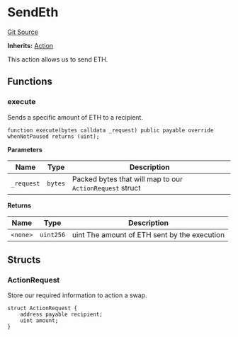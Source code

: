 # SendEth
[Git Source](https://github.com/FloorDAO/floor-v2/blob/fd4de86a192de96d73fe2e56a84ec542b57b1c69/src/contracts/actions/utils/SendEth.sol)

**Inherits:**
[Action](/src/contracts/actions/Action.sol/contract.Action.md)

This action allows us to send ETH.


## Functions
### execute

Sends a specific amount of ETH to a recipient.


```solidity
function execute(bytes calldata _request) public payable override whenNotPaused returns (uint);
```
**Parameters**

|Name|Type|Description|
|----|----|-----------|
|`_request`|`bytes`|Packed bytes that will map to our `ActionRequest` struct|

**Returns**

|Name|Type|Description|
|----|----|-----------|
|`<none>`|`uint256`|uint The amount of ETH sent by the execution|


## Structs
### ActionRequest
Store our required information to action a swap.


```solidity
struct ActionRequest {
    address payable recipient;
    uint amount;
}
```

